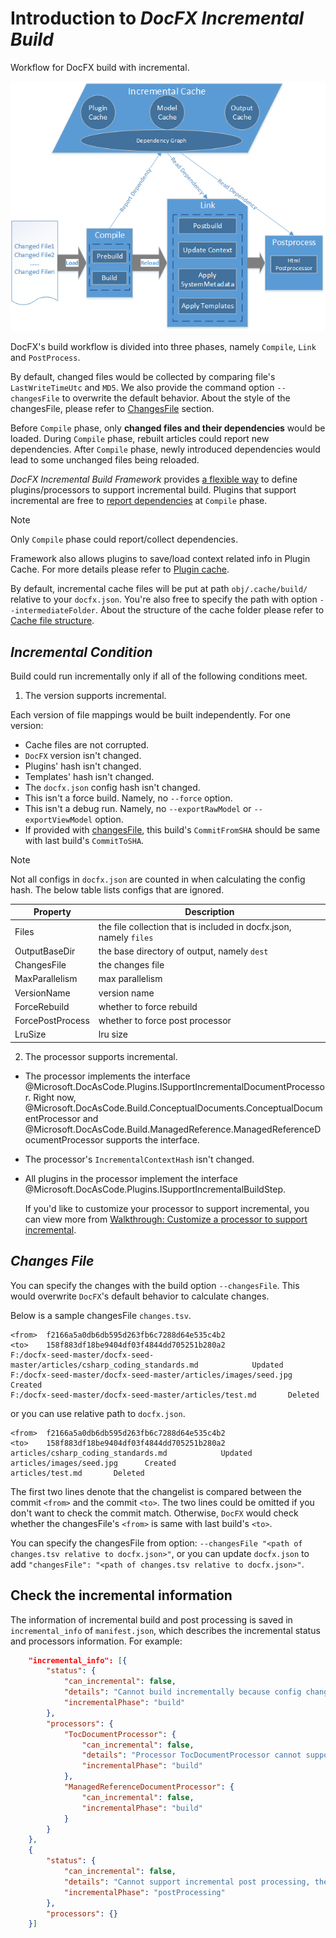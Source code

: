 Introduction to *DocFX Incremental Build*
================================================

Workflow for DocFX build with incremental.

![DocFX incremental build workflow](images/incrementalbuildframework.png)

DocFX's build workflow is divided into three phases, namely `Compile`, `Link` and `PostProcess`.

By default, changed files would be collected by comparing file's `LastWriteTimeUtc` and `MD5`. We also provide the command option `--changesFile` to overwrite the default behavior. About the style of the changesFile, please refer to [ChangesFile](#changes-file) section.

Before `Compile` phase, only **changed files and their dependencies** would be loaded. During `Compile` phase, rebuilt articles could report new dependencies. After `Compile` phase, newly introduced dependencies would lead to some unchanged files being reloaded.

*DocFX Incremental Build Framework* provides [a flexible way](customize_a_processor_to_support_incremental.md) to define plugins/processors to support incremental build. Plugins that support incremental are free to [report dependencies](advanced_report_dependency.md) at `Compile` phase.

> [!Note]
> Only `Compile` phase could report/collect dependencies.

Framework also allows plugins to save/load context related info in Plugin Cache. For more details please refer to [Plugin cache](customize_a_processor_to_support_incremental.md#step3-optionalimplement-microsoftdocascodepluginsicantracecontextinfobuildstep-interface-for-plugins-that-need-to-access-context-info).

By default, incremental cache files will be put at path `obj/.cache/build/` relative to your `docfx.json`. You're also free to specify the path with option `--intermediateFolder`. About the structure of the cache folder please refer to [Cache file structure](advanced_cache_file_structure.md).


*Incremental Condition*
------------------------
Build could run incrementally only if all of the following conditions meet.

1. The version supports incremental.

Each version of file mappings would be built independently. For one version:

- Cache files are not corrupted.
- `DocFX` version isn't changed.
- Plugins' hash isn't changed.
- Templates' hash isn't changed.
- The `docfx.json` config hash isn't changed.
- This isn't a force build. Namely, no `--force` option.
- This isn't a debug run. Namely, no `--exportRawModel` or `--exportViewModel` option.
- If provided with [changesFile](#changes-file), this build's `CommitFromSHA` should be same with last build's `CommitToSHA`.


> [!Note]
> Not all configs in `docfx.json` are counted in when calculating the config hash. The below table lists configs that are ignored.
>
> Property              | Description
> --------------------- | ------------------------------------------------------------------------
> Files                 | the file collection that is included in docfx.json, namely `files`
> OutputBaseDir         | the base directory of output, namely `dest`
> ChangesFile           | the changes file
> MaxParallelism        | max parallelism
> VersionName           | version name
> ForceRebuild          | whether to force rebuild
> ForcePostProcess      | whether to force post processor
> LruSize               | lru size

2. The processor supports incremental.

- The processor implements the interface @Microsoft.DocAsCode.Plugins.ISupportIncrementalDocumentProcessor. Right now, @Microsoft.DocAsCode.Build.ConceptualDocuments.ConceptualDocumentProcessor and @Microsoft.DocAsCode.Build.ManagedReference.ManagedReferenceDocumentProcessor supports the interface.
- The processor's `IncrementalContextHash` isn't changed.
- All plugins in the processor implement the interface @Microsoft.DocAsCode.Plugins.ISupportIncrementalBuildStep.

  If you'd like to customize your processor to support incremental, you can view more from [Walkthrough: Customize a processor to support incremental](customize_a_processor_to_support_incremental.md).

*Changes File*
---------------
You can specify the changes with the build option `--changesFile`. This would overwrite `DocFX`'s default behavior to calculate changes.

Below is a sample changesFile `changes.tsv`.

```
<from>	f2166a5a0db6db595d263fb6c7288d64e535c4b2
<to>	158f883df18be9404df03f4844dd705251b280a2
F:/docfx-seed-master/docfx-seed-master/articles/csharp_coding_standards.md            Updated
F:/docfx-seed-master/docfx-seed-master/articles/images/seed.jpg      Created
F:/docfx-seed-master/docfx-seed-master/articles/test.md       Deleted
```

or you can use relative path to `docfx.json`.

```
<from>	f2166a5a0db6db595d263fb6c7288d64e535c4b2
<to>	158f883df18be9404df03f4844dd705251b280a2
articles/csharp_coding_standards.md            Updated
articles/images/seed.jpg      Created
articles/test.md       Deleted
```

The first two lines denote that the changelist is compared between the commit `<from>` and the commit `<to>`. The two lines could be omitted if you don't want to check the commit match. Otherwise, `DocFX` would check whether the changesFile's `<from>` is same with last build's `<to>`.

You can specify the changesFile from option: `--changesFile "<path of changes.tsv relative to docfx.json>"`, or you can update `docfx.json` to add `"changesFile": "<path of changes.tsv relative to docfx.json>"`.

Check the incremental information
---------------

The information of incremental build and post processing is saved in `incremental_info` of `manifest.json`, which describes the incremental status and processors information. For example:
```json
	"incremental_info": [{
		"status": {
			"can_incremental": false,
			"details": "Cannot build incrementally because config changed.",
			"incrementalPhase": "build"
		},
		"processors": {
			"TocDocumentProcessor": {
				"can_incremental": false,
				"details": "Processor TocDocumentProcessor cannot support incremental build because the processor doesn't implement ISupportIncrementalDocumentProcessor interface.",
				"incrementalPhase": "build"
			},
			"ManagedReferenceDocumentProcessor": {
				"can_incremental": false,
				"incrementalPhase": "build"
			}
		}
	},
	{
		"status": {
			"can_incremental": false,
			"details": "Cannot support incremental post processing, the reason is: last post processor info is null.",
			"incrementalPhase": "postProcessing"
		},
		"processors": {}
	}]
```